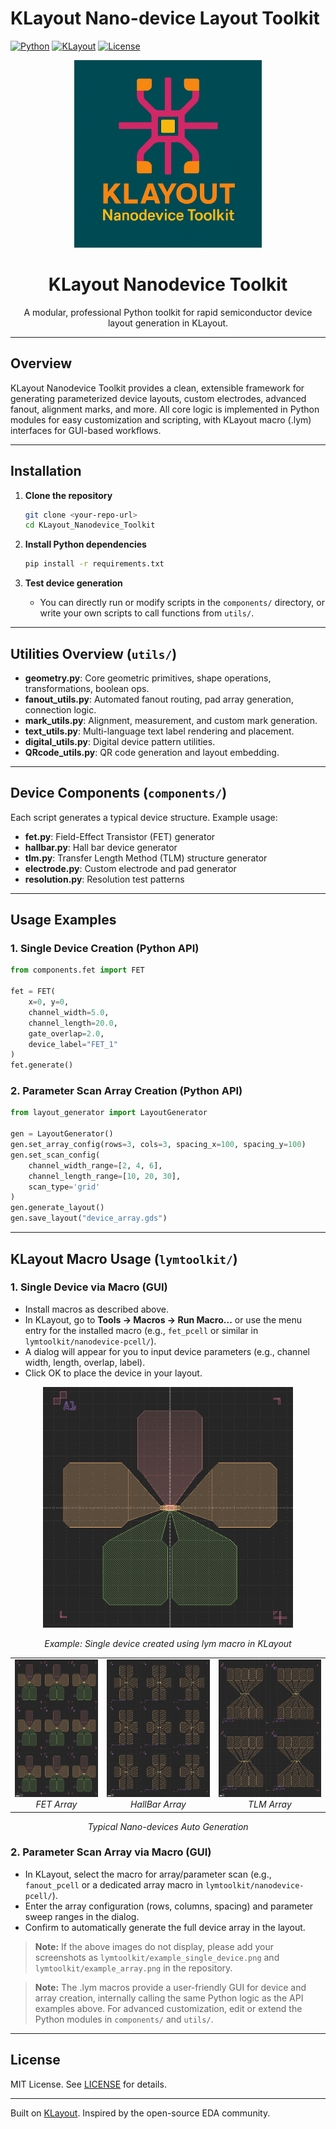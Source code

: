 # KLayout  Nano-device Layout  Toolkit

[![Python](https://img.shields.io/badge/Python-3.7+-blue.svg)](https://www.python.org/downloads/)
[![KLayout](https://img.shields.io/badge/KLayout-0.28+-green.svg)](https://www.klayout.de/)
[![License](https://img.shields.io/badge/License-MIT-yellow.svg)](LICENSE)

<p align="center">
  <img src="lymtoolkit/logo.png" alt="KLayout Nanodevice Toolkit Logo" width="300"/>
</p>


<h1 align="center">KLayout Nanodevice Toolkit</h1>
<p align="center">
  A modular, professional Python toolkit for rapid semiconductor device layout generation in KLayout.
</p>

---

## Overview

KLayout Nanodevice Toolkit provides a clean, extensible framework for generating parameterized device layouts, custom electrodes, advanced fanout, alignment marks, and more. All core logic is implemented in Python modules for easy customization and scripting, with KLayout macro (.lym) interfaces for GUI-based workflows.

---

## Installation

1. **Clone the repository**
   ```bash
   git clone <your-repo-url>
   cd KLayout_Nanodevice_Toolkit
   ```

2. **Install Python dependencies**
   ```bash
   pip install -r requirements.txt
   ```

3. **Test device generation**
   - You can directly run or modify scripts in the `components/` directory, or write your own scripts to call functions from `utils/`.

---

## Utilities Overview (`utils/`)

- **geometry.py**: Core geometric primitives, shape operations, transformations, boolean ops.
- **fanout_utils.py**: Automated fanout routing, pad array generation, connection logic.
- **mark_utils.py**: Alignment, measurement, and custom mark generation.
- **text_utils.py**: Multi-language text label rendering and placement.
- **digital_utils.py**: Digital device pattern utilities.
- **QRcode_utils.py**: QR code generation and layout embedding.

---

## Device Components (`components/`)

Each script generates a typical device structure. Example usage:

- **fet.py**: Field-Effect Transistor (FET) generator
- **hallbar.py**: Hall bar device generator
- **tlm.py**: Transfer Length Method (TLM) structure generator
- **electrode.py**: Custom electrode and pad generator
- **resolution.py**: Resolution test patterns

---

## Usage Examples

### 1. Single Device Creation (Python API)

```python
from components.fet import FET

fet = FET(
    x=0, y=0,
    channel_width=5.0,
    channel_length=20.0,
    gate_overlap=2.0,
    device_label="FET_1"
)
fet.generate()
```

### 2. Parameter Scan Array Creation (Python API)

```python
from layout_generator import LayoutGenerator

gen = LayoutGenerator()
gen.set_array_config(rows=3, cols=3, spacing_x=100, spacing_y=100)
gen.set_scan_config(
    channel_width_range=[2, 4, 6],
    channel_length_range=[10, 20, 30],
    scan_type='grid'
)
gen.generate_layout()
gen.save_layout("device_array.gds")
```

---

## KLayout Macro Usage (`lymtoolkit/`)

### 1. Single Device via Macro (GUI)

- Install macros as described above.
- In KLayout, go to **Tools → Macros → Run Macro...** or use the menu entry for the installed macro (e.g., `fet_pcell` or similar in `lymtoolkit/nanodevice-pcell/`).
- A dialog will appear for you to input device parameters (e.g., channel width, length, overlap, label).
- Click OK to place the device in your layout.

<p align="center">
  <img src="lymtoolkit/singleFET.png" alt="Example: Single Device via Macro" width="400"/>
</p>
<p align="center"><em>Example: Single device created using lym macro in KLayout</em></p>

<p align="center">
  <table>
    <tr>
      <td align="center">
        <img src="lymtoolkit/arrayFET.png" alt="FET Array" height="220"/>
        <br/><em>FET Array</em>
      </td>
      <td align="center">
        <img src="lymtoolkit/arrayHallBar.png" alt="HallBar Array" height="220"/>
        <br/><em>HallBar Array</em>
      </td>
      <td align="center">
        <img src="lymtoolkit/arrayTLM.png" alt="TLM Array" height="220"/>
        <br/><em>TLM Array</em>
      </td>
    </tr>
  </table>
</p>
<p align="center"><em>Typical Nano-devices Auto Generation</em></p>

### 2. Parameter Scan Array via Macro (GUI)

- In KLayout, select the macro for array/parameter scan (e.g., `fanout_pcell` or a dedicated array macro in `lymtoolkit/nanodevice-pcell/`).
- Enter the array configuration (rows, columns, spacing) and parameter sweep ranges in the dialog.
- Confirm to automatically generate the full device array in the layout.


> **Note:** If the above images do not display, please add your screenshots as <code>lymtoolkit/example_single_device.png</code> and <code>lymtoolkit/example_array.png</code> in the repository.

> **Note:** The .lym macros provide a user-friendly GUI for device and array creation, internally calling the same Python logic as the API examples above. For advanced customization, edit or extend the Python modules in `components/` and `utils/`.

---

## License

MIT License. See [LICENSE](LICENSE) for details.

---

Built on [KLayout](https://www.klayout.de/). Inspired by the open-source EDA community. 